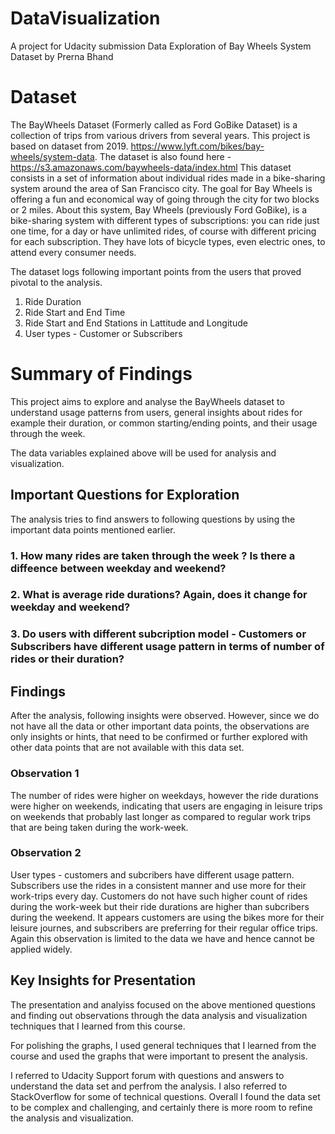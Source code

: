 # DataVisualization

A project for Udacity submission
Data Exploration of Bay Wheels System Dataset
by Prerna Bhand

# Dataset

The BayWheels Dataset (Formerly called as Ford GoBike Dataset) is a collection of trips from various drivers from several years. This project is based on dataset from 2019. https://www.lyft.com/bikes/bay-wheels/system-data. The dataset is also found here - https://s3.amazonaws.com/baywheels-data/index.html
This dataset consists in a set of information about individual rides made in a bike-sharing system around the area of San Francisco city. The goal for Bay Wheels is offering a fun and economical way of going through the city for two blocks or 2 miles. About this system, Bay Wheels (previously Ford GoBike), is a bike-sharing system with different types of subscriptions: you can ride just one time, for a day or have unlimited rides, of course with different pricing for each subscription. They have lots of bicycle types, even electric ones, to attend every consumer needs.

The dataset logs following important points from the users that proved pivotal to the analysis. 
1. Ride Duration
2. Ride Start and End Time
3. Ride Start and End Stations in Lattitude and Longitude
4. User types - Customer or Subscribers


# Summary of Findings

This project aims to explore and analyse the BayWheels dataset to understand usage patterns from users, general insights about rides for example their duration, or common starting/ending points, and their usage through the week. 

The data variables explained above will be used for analysis and visualization.



## Important Questions for Exploration

The analysis tries to find answers to following questions by using the important data points mentioned earlier.

### 1. How many rides are taken through the week ? Is there a diffeence between weekday and weekend?
### 2. What is average ride durations? Again, does it change for weekday and weekend?
### 3. Do users with different subcription model - Customers or Subscribers have different usage pattern in terms of number of rides or their duration?

## Findings

After the analysis, following insights were observed. However, since we do not have all the data or other important data points, the observations are only insights or hints, that need to be confirmed or further explored with other data points that are not available with this data set. 

### Observation 1

The number of rides were higher on weekdays, however the ride durations were higher on weekends, indicating that users are engaging in leisure trips on weekends that probably last longer as compared to regular work trips that are being taken during the work-week.

### Observation 2
User types - customers and subcribers have different usage pattern. Subscribers use the rides in a consistent manner and use more for their work-trips every day. Customers do not have such higher count of rides during the work-week but their ride durations are higher than subcribers during the weekend. It appears customers are using the bikes more for their leisure journes, and subscribers are preferring for their regular office trips. Again this observation is limited to the data we have and hence cannot be applied widely. 



## Key Insights for Presentation

The presentation and analyiss focused on the above mentioned questions and finding out observations through the data analysis and visualization techniques that I learned from this course.

For polishing the graphs, I used general techniques that I learned from the course and used the graphs that were important to present the analysis.

I referred to Udacity Support forum with questions and answers to understand the data set and perfrom the analysis. I also referred to StackOverflow for some of technical questions. Overall I found the data set to be complex and challenging, and certainly there is more room to refine the analysis and visualization.  
